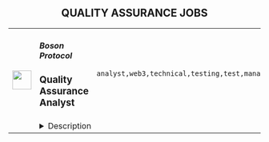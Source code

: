 <div align="center"><h2>QUALITY ASSURANCE JOBS</h2></div><table><tr>
                <td width="100" height="100" rowspan="2">
                    <img src="https://remoteok.com/assets/img/jobs/275121508905faa7c85834b72761e2ef1674803731.png" width="38px" height="auto">
                </td>
                <td width="300">
                    <h5>Boson Protocol</h5>
                    <h3>Quality Assurance Analyst</h3>
                </td>
                <td width="300">
                    <code>analyst,web3,technical,testing,test,manager,lead</code>
                </td>
                <td width="200">
                <text>6 days ago</text>
                </td>
                <td width="100" rowspan="2">
                <a href="https://remoteOK.com/remote-jobs/remote-quality-assurance-analyst-boson-protocol-185203" align="right" target="_blank">Apply</a>
                </td>
            </tr>
            <tr>
                <td colspan="3">
                <details><summary>Description</summary>
                <p><strong>Position:</strong> <strong>Quality Assurance Analyst </strong></p>
<p><strong>Location:</strong> <strong>Remote</strong></p>
<p><strong>Salary:</strong> <strong>Competitive</strong></p>
<p> </p>
<p><strong>Why work with us</strong></p>
<p><span style="font-weight:400;">Boson Protocol is the decentralized network on which future commerce will run. And it starts with metaverse commerce. Boson Protocol enables anyone to sell physical products in the metaverse as NFTs within our Decentraland space â Boson Portal.</span></p>
<p><span style="font-weight:400;">Imagine browsing for a fashion item for your avatar in the metaverse, then receiving the physical product on your doorstep or in-store. Now, your digital and physical self can both enjoy products and experiences from your favourite brands with Boson Portal. </span></p>
<p><span style="font-weight:400;">Built for creators, communities and merchants, Boson Protocol enables the seamless exchange of digital assets for physical products, services and experiences. Unlike centralized intermediaries, Boson has minimal fees, and is owned by the participants in the system, so that we all share in the value that we create.</span></p>
<p> </p>
<p><strong>Minimum Requirements:</strong></p>
<ul>
<li><span style="font-weight:400;">Manual Testing</span></li>
<li><span style="font-weight:400;">Web3 testing experience</span></li>
<li><span style="font-weight:400;">Test Automation</span></li>
<li><span style="font-weight:400;">Experience in Agile ways of working</span></li>
<li><span style="font-weight:400;">Systems thinking combined with a focus on detail</span></li>
<li><span style="font-weight:400;">Experience supporting Development teams to shape their work at the outset</span></li>
</ul>
<p> </p>
<p><strong>Bonus experience:</strong></p>
<ul>
<li style="font-weight:400;"><span style="font-weight:400;">Experience working with Metaverse</span></li>
<li style="font-weight:400;"><span style="font-weight:400;">Test Driven Development expertise</span></li>
<li style="font-weight:400;"><span style="font-weight:400;">Protocol testing experience</span></li>
</ul>
<p> </p>
<p><strong>What you will do:</strong></p>
<ul>
<li><span style="font-weight:400;">Write and execute Test Strategy</span></li>
<li><span style="font-weight:400;">Working as part of a cross functional team to write and execute test strategies on all development related to our core offering including Core Components and DApps </span></li>
<li><span style="font-weight:400;">Supporting the creation of automated test scripts.</span></li>
<li><span style="font-weight:400;">Taking part in Agile ceremonies to help the team continually learn and adapt. </span></li>
<li><span style="font-weight:400;">Test UI</span></li>
<li><span style="font-weight:400;">Test Protocol Outcomes</span></li>
<li><span style="font-weight:400;">Working with Product Manager and Technical Lead to define Acceptance Criteria & Definition of Done</span></li>
<li> </li>
</ul>
<p> </p>
<p><strong>What we offer you:</strong></p>
<ul>
<li><span style="font-weight:400;">Fully remote working, become the Digital Nomad you always wanted to be</span></li>
<li><span style="font-weight:400;">Flexible working hours, manage your own time how you see fit</span></li>
<li><span style="font-weight:400;">An opportunity to leverage cutting-edge Web3 technology and industry leading development practices</span></li>
<li><span style="font-weight:400;">Join one of the fastest growing Web3 ecosystems </span></li>
<li><span style="font-weight:400;">Close collaboration with leading projects and thought leaders in the space</span></li>
<li><span style="font-weight:400;">Career advancement encouraged</span></li>
<li><span style="font-weight:400;">Success will be rewarded with recognition</span></li>
<li><span style="font-weight:400;">Work with a team from over all over the world </span></li>
<li><span style="font-weight:400;">View Boson Protocol LInkedIn âLiveâ page to see what our team say about us</span></li>
<li><span style="font-weight:400;">Other benefits will vary depending on the country you live in </span></li>
</ul>
<p> </p>
<p><strong>Some of our guiding principles:</strong><strong> </strong></p>
<ul>
<li>
<strong>Dream Big</strong><span style="font-weight:400;">: We want to build technology that can outlast the founders and reshape commerce and society at large</span>
</li>
<li>
<strong>Self-Mastery</strong><span style="font-weight:400;">: Mindful conduct and always on learning are critical components of personal and collective growth</span>
</li>
<li>
<strong>Collaboration</strong><span style="font-weight:400;">: Expertise is key, but sharing knowledge and building together with joy is the foundation of truly remarkable work</span>
</li>
<li>
<strong>Stay lean</strong><span style="font-weight:400;">: Our ethos is to create and share value equitably, with minimal value extraction</span><span style="font-weight:400;">.</span>
</li>
</ul>
<p><br><br></p><br/><br/>Please mention the word **ACCOMPLISHMENT** and tag RMzQuMjM4LjExNS43MQ== when applying to show you read the job post completely (#RMzQuMjM4LjExNS43MQ==). This is a beta feature to avoid spam applicants. Companies can search these words to find applicants that read this and see they're human.
                </details>
                </td>
            </tr></table>